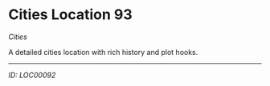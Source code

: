 # Cities Location 93

*Cities*

A detailed cities location with rich history and plot hooks.

---
*ID: LOC00092*
